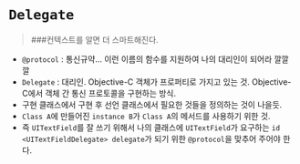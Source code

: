 # `Delegate`
> ###컨텍스트를 알면 더 스마트해진다.

- `@protocol` : 통신규약... 이런 이름의 함수를 지원하여 나의 대리인이 되어라 깔깔깔
- `Delegate` : 대리인. Objective-C 객체가 프로퍼티로 가지고 있는 것. Objective-C에서 객체 간 통신 프로토콜을 구현하는 방식.
- 구현 클래스에서 구현 후 선언 클래스에서 필요한 것들을 정의하는 것이 나을듯.
- `Class A`에 만들어진 `instance B`가 `Class A`의 메서드를 사용하기 위한 것.
- 즉 `UITextField`를 잘 쓰기 위해서 나의 클래스에 `UITextField`가 요구하는 `id <UITextFieldDelegate> delegate`가 되기 위한 `@protocol`을 맞추어 주어야 한다.